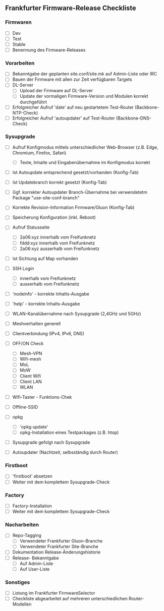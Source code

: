 ## Frankfurter Firmware-Release Checkliste

### Firmwaren
- [ ] Dev
- [ ] Test
- [ ] Stable
- [ ] Benennung des Firmware-Releases

### Vorarbeiten
- [ ] Bekanntgabe der geplanten site.conf/site.mk auf Admin-Liste oder IRC
- [ ] Bauen der Firmware mit allen zur Zeit verfügbaren Targets
- [ ] DL-Server
  - [ ] Upload der Firmware auf DL-Server
  - [ ] Update der vormaligen Firmware-Version und Modulen korrekt durchgeführt
- [ ] Erfolgreicher Aufruf 'date' auf neu gestartetem Test-Router (Backbone-NTP-Check)
- [ ] Erfolgreicher Aufruf 'autoupdater' auf Test-Router (Backbone-DNS-Check)  

### Sysupgrade 
- [ ] Aufruf Konfigmodus mittels unterschiedlicher Web-Browser (z.B. Edge, Chromium, Firefox, Safari)
  - [ ] Texte, Inhalte und Eingabenübernahme im Konfigmodus korrekt
- [ ] Ist Autoupdate entsprechend gesetzt/vorhanden (Konfig-Tab)
- [ ] Ist Updatebranch korrekt gesetzt (Konfig-Tab)
- [ ] Ggf. korrekter Autoupdater Branch-Übernahme bei verwendetetm Package "use-site-conf-branch"
- [ ] Korrekte Revision-Information Firmware/Gluon (Konfig-Tab)
- [ ] Speicherung Konfiguration (inkl. Reboot)
- [ ] Aufruf Statusseite
  - [ ] 2a06:xyz innerhalb vom Freifunknetz
  - [ ] fddd:xyz innerhalb vom Freifunknetz
  - [ ] 2a06:xyz ausserhalb vom Freifunknetz
- [ ] Ist Sichtung auf Map vorhanden 
- [ ] SSH Login
  - [ ] innerhalb vom Freifunknetz
  - [ ] ausserhalb vom Freifunknetz
- [ ] 'nodeinfo' - korrekte Inhalts-Ausgabe
- [ ] 'help' - korrekte Inhalts-Ausgabe
- [ ] WLAN-Kanalübernahme nach Sysupgrade (2,4GHz und 5GHz)
- [ ] Meshverhalten generell
- [ ] Clientverbindung (IPv4, IPv6, DNS)
- [ ] OFF/ON Check
  - [ ] Mesh-VPN
  - [ ] Wifi-mesh
  - [ ] MoL
  - [ ] MoW
  - [ ] Client Wifi
  - [ ] Client LAN
  - [ ] WLAN
- [ ] Wifi-Taster - Funktions-Chek
- [ ] Offline-SSID
- [ ] opkg
  - [ ] 'opkg update'
  - [ ] opkg-Installation eines Testpackages (z.B. htop)
- [ ] Sysupgrade gefolgt nach Sysupgrade
- [ ] Autoupdater (Nachtzeit, selbsständig durch Router)


### Firstboot
- [ ] 'firstboot' absetzen
- [ ] Weiter mit dem komplettem Sysupgrade-Check

### Factory
- [ ] Factory-Installation
- [ ] Weiter mit dem komplettem Sysupgrade-Check

### Nacharbeiten
- [ ] Repo-Tagging 
  - [ ] Verwendeter Frankfurter Gluon-Branche
  - [ ] Verwendeter Frankfurter Site-Branche
- [ ] Dokumentation  Release-Änderungshistorie
- [ ] Release- Bekanntgabe
  - [ ] Auf Admin-Liste
  - [ ] Auf User-Liste

### Sonstiges
- [ ] Listung im Frankfurter FirmwareSelector
- [ ] Checkliste abgearbeitet auf mehreren unterschiedlichen Router-Modellen
